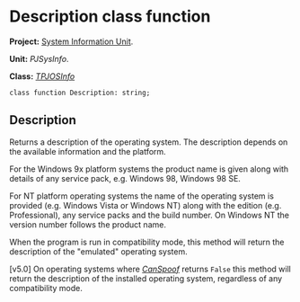 <a href='Hidden comment: 
$Rev$
$Date$
'></a>

# Description class function #

**Project:** [System Information Unit](SystemInformationUnit.md).

**Unit:** _PJSysInfo_.

**Class:** _[TPJOSInfo](TPJOSInfo.md)_

```
class function Description: string;
```

## Description ##

Returns a description of the operating system. The description depends on the available information and the platform.

For the Windows 9x platform systems the product name is given along with details of any service pack, e.g. Windows 98, Windows 98 SE.

For NT platform operating systems the name of the operating system is provided (e.g. Windows Vista or Windows NT) along with the edition (e.g. Professional), any service packs and the build number. On Windows NT the version number follows the product name.

When the program is run in compatibility mode, this method will return the description of the "emulated" operating system.

[v5.0] On operating systems where _[CanSpoof](TPJOSInfoCanSpoof.md)_ returns `False` this method will return the description of the installed operating system, regardless of any compatibility mode.